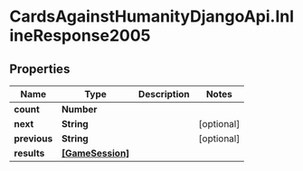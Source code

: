 # CardsAgainstHumanityDjangoApi.InlineResponse2005

## Properties

Name | Type | Description | Notes
------------ | ------------- | ------------- | -------------
**count** | **Number** |  | 
**next** | **String** |  | [optional] 
**previous** | **String** |  | [optional] 
**results** | [**[GameSession]**](GameSession.md) |  | 


